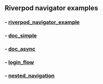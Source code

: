 ## Riverpod navigator examples

### - [riverpod_navigator_example](riverpod_navigator_example/index.html)
### - [doc_simple](doc_simple/index.html)
### - [doc_async](doc_async/index.html)
### - [login_flow](login_flow/index.html)
### - [nested_navigation](nested_navigation/index.html)
